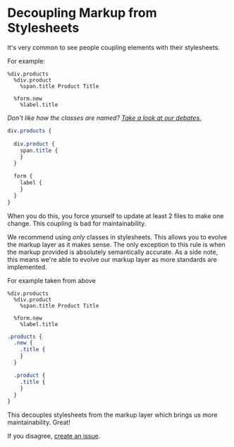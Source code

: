 # Decoupling Markup from Stylesheets

It's very common to see people coupling elements with their stylesheets.

For example:

```haml
%div.products
  %div.product
    %span.title Product Title

  %form.new
    %label.title
```

*Don't like how the classes are named? [Take a look at our debates.](https://github.com/hybridgroup/betterfrontend/blob/master/debates.md)*

```scss
div.products {
  
  div.product {
    span.title {
    }
  }

  form {
    label {
    }
  }
}
```

When you do this, you force yourself to update at least 2 files to make
one change. This coupling is bad for maintainability. 

We recommend using *only* classes in stylesheets. This allows you to
evolve the markup layer as it makes sense. The only exception to this
rule is when the markup provided is absolutely semantically accurate. As
a side note, this means we're able to evolve our markup layer as more
standards are implemented.

For example taken from above

```haml
%div.products
  %div.product
    %span.title Product Title

  %form.new
    %label.title
```

```scss
.products {
  .new {
    .title {
    }
  }

  .product {
    .title {
    }
  }
}
```

This decouples stylesheets from the markup layer which brings us more
maintainability. Great!

If you disagree, [create an issue](https://github.com/hybridgroup/betterfrontend/issues/new).
